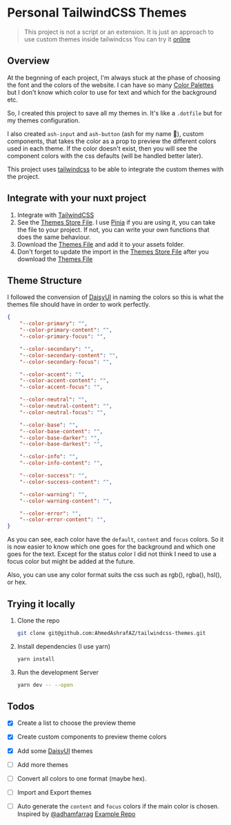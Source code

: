 # Personal TailwindCSS Themes
> This project is not a script or an extension. It is just an approach to use custom themes inside tailwindcss
You can try it [online](https://nuxt-tailwindcss-themes-ahmedashrafaz.vercel.app/)
## Overview
At the begnning of each project, I'm always stuck at the phase of choosing the font and the colors of the website. I can have so many [Color Palettes](https://colorhunt.co/) but I don't know which color to use for text and which for the background etc.

So, I created this project to save all my themes in. It's like a `.dotfile` but for my themes configuration.

I also created `ash-input` and `ash-button` (ash for my name 🌚), custom components, that takes the color as a prop to preview the different colors used in each theme. If the color doesn't exist, then you will see the component colors with the css defaults (will be handled better later).

This project uses [tailwindcss](https://tailwindcss.com/) to be able to integrate the custom themes with the project.

## Integrate with your nuxt project
1. Integrate with [TailwindCSS](https://tailwindcss.com/docs/installation)
2. See the [Themes Store File](https://github.com/AhmedAshrafAZ/tailwindcss-themes/blob/main/store/themesStore.ts). I use [Pinia](https://pinia.vuejs.org/) if you are using it, you can take the file to your project. If not, you can write your own functions that does the same behaviour.
3. Download the [Themes File](https://github.com/AhmedAshrafAZ/tailwindcss-themes/blob/main/assets/tailwind/themes.ts) and add it to your assets folder.
4. Don't forget to update the import in the [Themes Store File](https://github.com/AhmedAshrafAZ/tailwindcss-themes/blob/main/store/themesStore.ts) after you download the [Themes File](https://github.com/AhmedAshrafAZ/tailwindcss-themes/blob/main/assets/tailwind/themes.ts)

## Theme Structure
I followed the convension of [DaisyUI](https://daisyui.com/docs/colors/) in naming the colors so this is what the themes file should have in order to work perfectly.
```json
{
    "--color-primary": "",
    "--color-primary-content": "",
    "--color-primary-focus": "",

    "--color-secondary": "",
    "--color-secondary-content": "",
    "--color-secondary-focus": "",

    "--color-accent": "",
    "--color-accent-content": "",
    "--color-accent-focus": "",

    "--color-neutral": "",
    "--color-neutral-content": "",
    "--color-neutral-focus": "",

    "--color-base": "",
    "--color-base-content": "",
    "--color-base-darker": "",
    "--color-base-darkest": "",

    "--color-info": "",
    "--color-info-content": "",

    "--color-success": "",
    "--color-success-content": "",

    "--color-warning": "",
    "--color-warning-content": "",

    "--color-error": "",
    "--color-error-content": "",
}
```
As you can see, each color have the `default`, `content` and `focus` colors. So it is now easier to know which one goes for the background and which one goes for the text. Except for the status color I did not think I need to use a focus color but might be added at the future.

Also, you can use any color format suits the css such as rgb(), rgba(), hsl(), or hex. 

## Trying it locally
1. Clone the repo
    ```zsh
    git clone git@github.com:AhmedAshrafAZ/tailwindcss-themes.git
    ```
2. Install dependencies (I use yarn)

    ```bash
    yarn install
    ```
3. Run the development Server
    ```bash
    yarn dev -- --open
    ```

## Todos
- [x] Create a list to choose the preview theme

- [x] Create custom components to preview theme colors 

- [x] Add some [DaisyUI](https://daisyui.com/docs/colors/) themes

- [ ] Add more themes

- [ ] Convert all colors to one format (maybe hex).

- [ ] Import and Export themes

- [ ] Auto generate the `content` and `focus` colors if the main color is chosen. Inspired by [@adhamfarrag](https://github.com/adhamfarrag) [Example Repo](https://github.com/adhamfarrag/nuxt-tailwind-themes-example)
